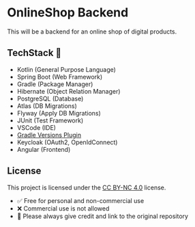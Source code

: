 # OnlineShop Backend

This will be a backend for an online shop of digital products.

## TechStack 🚀

- Kotlin (General Purpose Language)
- Spring Boot (Web Framework)
- Gradle (Package Manager)
- Hibernate (Object Relation Manager)
- PostgreSQL (Database)
- Atlas (DB Migrations)
- Flyway (Apply DB Migrations)
- JUnit (Test Framework)
- VSCode (IDE)
- [Gradle Versions Plugin](https://github.com/ben-manes/gradle-versions-plugin)
- Keycloak (OAuth2, OpenIdConnect)
- Angular (Frontend)

## License

This project is licensed under the [CC BY-NC 4.0](https://creativecommons.org/licenses/by-nc/4.0/) license.

- ✅ Free for personal and non-commercial use
- ❌ Commercial use is not allowed
- 🔗 Please always give credit and link to the original repository
